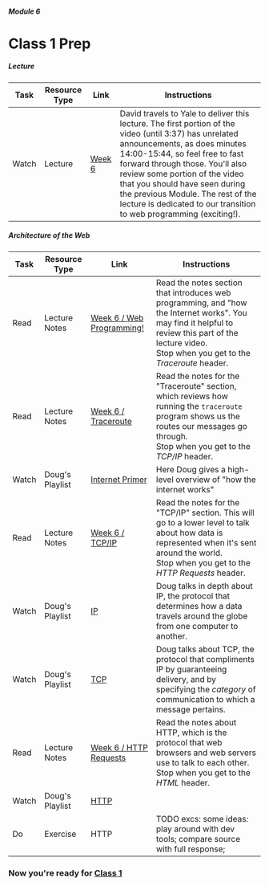 ##### Module 6

# Class 1 Prep

##### Lecture 
Task | Resource Type | Link | Instructions
-----|------|------|------
Watch | Lecture | <a href="https://www.youtube.com/watch?v=KWxwYbaAWxs" target="_blank">Week 6</a> | David travels to Yale to deliver this lecture. The first portion of the video (until 3:37) has unrelated announcements, as does minutes 14:00-15:44, so feel free to fast forward through those. You'll also review some portion of the video that you should have seen during the previous Module. The rest of the lecture is dedicated to our transition to web programming (exciting!). 

##### Architecture of the Web
Task | Resource Type | Link | Instructions
-----|------|------|------
Read | Lecture Notes | <a href="http://cdn.cs50.net/2015/fall/lectures/6/m/notes6m/notes6m.html#web_programming" target="_blank"> Week 6 / Web Programming!</a> | Read the notes section that introduces web programming, and "how the Internet works". You may find it helpful to review this part of the lecture video.<br>Stop when you get to the *Traceroute* header.
Read | Lecture Notes | <a href="http://cdn.cs50.net/2015/fall/lectures/6/m/notes6m/notes6m.html#traceroute" target="_blank">Week 6 / Traceroute | Read the notes for the "Traceroute" section, which reviews how running the `traceroute` program shows us the routes our messages go through.<br>Stop when you get to the *TCP/IP* header.
Watch | Doug's Playlist | <a href="https://www.youtube.com/watch?v=oS_NAORY2Jw&list=PLhQjrBD2T382PCsb1fFV7aSujdErpyr6M&index=1" target="_blank">Internet Primer</a> | Here Doug gives a high-level overview of "how the internet works"
Read | Lecture Notes | <a href="http://cdn.cs50.net/2015/fall/lectures/6/m/notes6m/notes6m.html#tcp_ip" target="_blank">Week 6 / TCP/IP</a> | Read the notes for the "TCP/IP" section. This will go to a lower level to talk about how data is represented when it's sent around the world. <br>Stop when you get to the *HTTP Requests* header.
Watch | Doug's Playlist | <a href="https://www.youtube.com/watch?v=m-xgBan9V0U&index=2&list=PLhQjrBD2T382PCsb1fFV7aSujdErpyr6M" target="_blank">IP</a> | Doug talks in depth about IP, the protocol that determines how a data travels around the globe from one computer to another. | cant directly connect every computer to every other, how to minimize number of connections? ; routers ; packets ; connectionless protocol
Watch | Doug's Playlist | <a href="https://www.youtube.com/watch?v=uXa08E2gIa8&index=3&list=PLhQjrBD2T382PCsb1fFV7aSujdErpyr6M" target="_blank">TCP</a> | Doug talks about TCP, the protocol that compliments IP by guaranteeing delivery, and by specifying the *category* of communication to which a message pertains. | 
Read | Lecture Notes | <a href="http://cdn.cs50.net/2015/fall/lectures/6/m/notes6m/notes6m.html#http_requests" target="_blank">Week 6 / HTTP Requests</a> | Read the notes about HTTP, which is the protocol that web browsers and web servers use to talk to each other.<br>Stop when you get to the *HTML* header. 
Watch | Doug's Playlist | <a href="https://www.youtube.com/watch?v=iy6xhPB12V8&index=4&list=PLhQjrBD2T382PCsb1fFV7aSujdErpyr6M" target="_blank">HTTP</a> | 
Do | Exercise | HTTP | TODO excs: some ideas: play around with dev tools; compare source with full response; 

### Now you're ready for [Class 1](../class1)
